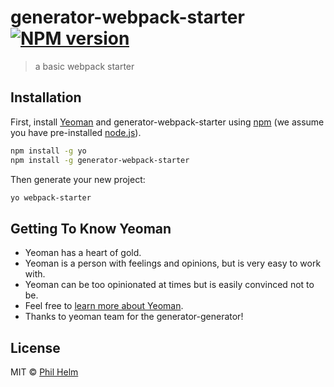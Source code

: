 # generator-webpack-starter [![NPM version][npm-image]][npm-url]
> a basic webpack starter

## Installation

First, install [Yeoman](http://yeoman.io) and generator-webpack-starter using [npm](https://www.npmjs.com/) (we assume you have pre-installed [node.js](https://nodejs.org/)).

```bash
npm install -g yo
npm install -g generator-webpack-starter
```

Then generate your new project:

```bash
yo webpack-starter
```

## Getting To Know Yeoman

 * Yeoman has a heart of gold.
 * Yeoman is a person with feelings and opinions, but is very easy to work with.
 * Yeoman can be too opinionated at times but is easily convinced not to be.
 * Feel free to [learn more about Yeoman](http://yeoman.io/).
 * Thanks to yeoman team for the generator-generator!

## License

MIT © [Phil Helm](phelm.co.uk)


[npm-image]: https://badge.fury.io/js/generator-webpack-starter.svg
[npm-url]: https://npmjs.org/package/generator-webpack-starter
[travis-image]: https://travis-ci.org/phelma/generator-webpack-starter.svg?branch=master
[travis-url]: https://travis-ci.org/phelma/generator-webpack-starter
[daviddm-image]: https://david-dm.org/phelma/generator-webpack-starter.svg?theme=shields.io
[daviddm-url]: https://david-dm.org/phelma/generator-webpack-starter
[coveralls-image]: https://coveralls.io/repos/phelma/generator-webpack-starter/badge.svg
[coveralls-url]: https://coveralls.io/r/phelma/generator-webpack-starter
